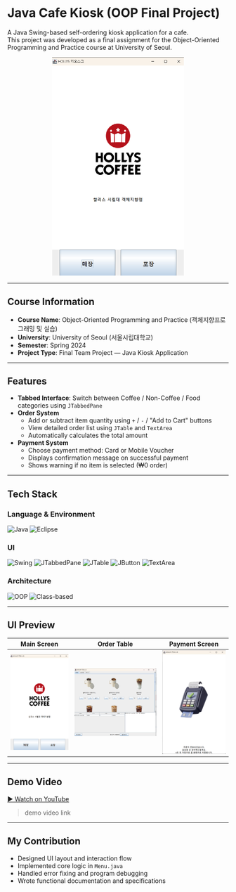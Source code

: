 #  Java Cafe Kiosk (OOP Final Project)

A Java Swing-based self-ordering kiosk application for a cafe.  
This project was developed as a final assignment for the Object-Oriented Programming and Practice course at University of Seoul.

<p align="center">
  <img src="./assets/main%20screen.png" alt="Main Screen" width="300"/>
</p>


---

##  Course Information

- **Course Name**: Object-Oriented Programming and Practice (객체지향프로그래밍 및 실습)
- **University**: University of Seoul (서울시립대학교)
- **Semester**: Spring 2024
- **Project Type**: Final Team Project — Java Kiosk Application

---

##  Features

- **Tabbed Interface**: Switch between Coffee / Non-Coffee / Food categories using `JTabbedPane`
- **Order System**
  - Add or subtract item quantity using `+` / `-` / "Add to Cart" buttons
  - View detailed order list using `JTable` and `TextArea`
  - Automatically calculates the total amount
- **Payment System**
  - Choose payment method: Card or Mobile Voucher
  - Displays confirmation message on successful payment
  - Shows warning if no item is selected (₩0 order)

---

## Tech Stack

###  Language & Environment  
![Java](https://img.shields.io/badge/Java-007396?style=for-the-badge&logo=openjdk&logoColor=white)
![Eclipse](https://img.shields.io/badge/Eclipse_IDE-2C2255?style=for-the-badge&logo=eclipseide&logoColor=white)

###  UI  
![Swing](https://img.shields.io/badge/Java_Swing-007396?style=for-the-badge&logo=java&logoColor=white)
![JTabbedPane](https://img.shields.io/badge/JTabbedPane-UI_Component-4CAF50?style=for-the-badge)
![JTable](https://img.shields.io/badge/JTable-UI_Component-4CAF50?style=for-the-badge)
![JButton](https://img.shields.io/badge/JButton-UI_Component-4CAF50?style=for-the-badge)
![TextArea](https://img.shields.io/badge/TextArea-UI_Component-4CAF50?style=for-the-badge)

###  Architecture  
![OOP](https://img.shields.io/badge/OOP-Design_Pattern-ff9800?style=for-the-badge&logo=abstract&logoColor=white)
![Class-based](https://img.shields.io/badge/Class_Structure-Separated-2196f3?style=for-the-badge)

---

##  UI Preview

| Main Screen | Order Table | Payment Screen |
|-------------|-------------|----------------|
| ![Main](./assets/main%20screen.png) | ![Order](./assets/order%20table.png) | ![Payment](./assets/payment.png) |

---

##  Demo Video

[▶️ Watch on YouTube]( https://www.youtube.com/watch?v=3Gxk6OycxUA)  
> demo video link 

---

##  My Contribution

- Designed UI layout and interaction flow
- Implemented core logic in `Menu.java`
- Handled error fixing and program debugging
- Wrote functional documentation and specifications


